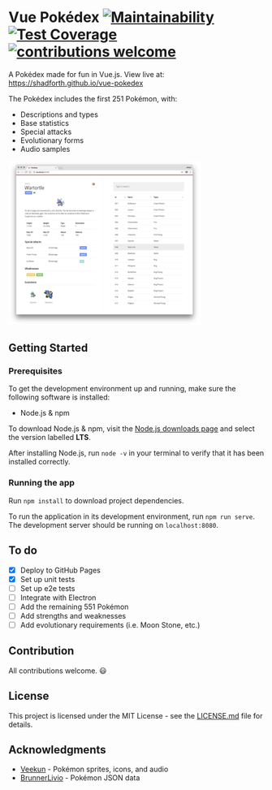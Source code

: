 # Vue Pokédex [![Maintainability](https://api.codeclimate.com/v1/badges/fb4793225019f84f2383/maintainability)](https://codeclimate.com/github/shadforth/vue-pokedex/maintainability) [![Test Coverage](https://api.codeclimate.com/v1/badges/fb4793225019f84f2383/test_coverage)](https://codeclimate.com/github/shadforth/vue-pokedex/test_coverage) [![contributions welcome](https://img.shields.io/badge/contributions-welcome-brightgreen.svg?style=flat)](https://github.com/shadforth/vue-pokedex/issues)

A Pokédex made for fun in Vue.js. View live at: https://shadforth.github.io/vue-pokedex

The Pokédex includes the first 251 Pokémon, with:

- Descriptions and types
- Base statistics
- Special attacks
- Evolutionary forms
- Audio samples

<img src="public/screenshot_v2.png" alt="Vue Pokédex" style="max-width:75%;margin: 0 auto;">

## Getting Started

### Prerequisites

To get the development environment up and running, make sure the following software is installed:

- Node.js & npm

To download Node.js & npm, visit the [Node.js downloads page](https://nodejs.org/en/download/) and select the version labelled **LTS**.

After installing Node.js, run `node -v` in your terminal to verify that it has been installed correctly.

### Running the app

Run `npm install` to download project dependencies.

To run the application in its development environment, run `npm run serve`. The development server should be running on `localhost:8080`.

## To do

- [x] Deploy to GitHub Pages
- [x] Set up unit tests
- [ ] Set up e2e tests
- [ ] Integrate with Electron
- [ ] Add the remaining 551 Pokémon
- [ ] Add strengths and weaknesses
- [ ] Add evolutionary requirements (i.e. Moon Stone, etc.)

## Contribution

All contributions welcome. 😃

## License

This project is licensed under the MIT License - see the [LICENSE.md](LICENSE.md) file for details.

## Acknowledgments

- [Veekun](https://veekun.com/dex/downloads) - Pokémon sprites, icons, and audio
- [BrunnerLivio](https://github.com/BrunnerLivio) - Pokémon JSON data
